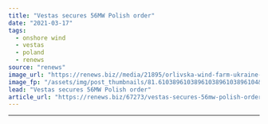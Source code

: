 ```yaml
---
title: "Vestas secures 56MW Polish order"
date: "2021-03-17"
tags: 
  - onshore wind
  - vestas
  - poland
  - renews
source: "renews"
image_url: "https://renews.biz//media/21895/orlivska-wind-farm-ukraine-vestas-credit-dtek.jpg?mode=crop&width=770&heightratio=0.6103896103896103896103896104&slimmage=true"
image_fp: "/assets/img/post_thumbnails/81.6103896103896103896103896104&slimmage=true"
lead: "Vestas secures 56MW Polish order"
article_url: "https://renews.biz/67273/vestas-secures-56mw-polish-order/"
---
```


---
